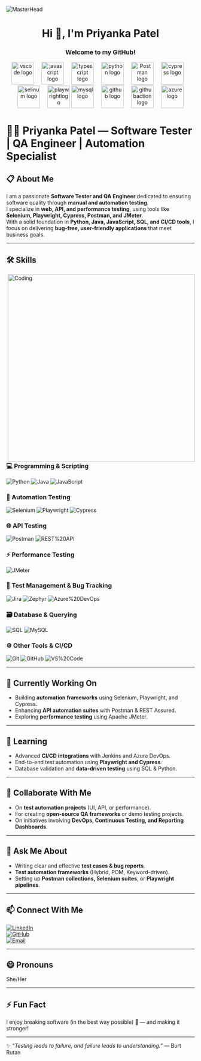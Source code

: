 ![MasterHead](https://user-images.githubusercontent.com/70682152/196581060-0e3cc3d2-93e3-4108-82ea-920de5bcece4.gif)

<h1 align="center">Hi 👋, I'm Priyanka Patel</h1>
<h3 align="center">Welcome to my GitHub!</h3>




<div align="center">
  <img src="https://skillicons.dev/icons?i=vscode&theme=dark&perline=15" height="60" alt="vscode logo"  />
  <img width="12" />
  <img src="https://skillicons.dev/icons?i=javascript&theme=dark&perline=15" height="60" alt="javascript logo"  />
  <img width="12" />
  <img src="https://skillicons.dev/icons?i=ts" height="60" alt="typescript logo"  />
  <img width="12" />
  <img src="https://skillicons.dev/icons?i=py" height="60" alt="python logo"  />
  <img width="12" />
  <img src="https://skillicons.dev/icons?i=postman&theme=dark&perline=15" height="60" alt="Postman logo"  />
  <img width="12" />
  <img src="https://skillicons.dev/icons?i=cypress&theme=dark&perline=15" height="60" alt="cypress logo"  />
  <img width="12" />
  <img src="https://skillicons.dev/icons?i=selenium&theme=dark&perline=15" height="60" alt="selinum logo"  />
  <img width="12" />
 
  <img src="https://assets.streamlinehq.com/image/private/w_300,h_300,ar_1/f_auto/v1/icons/2/playwright-y50bnthygb3rvsppvkm9e.png/playwright-q55xzpenhgjsodksybst.png?_a=DATAg1AAZAA0" height="60" alt="playwrightlogo"  />
   <img src="https://skillicons.dev/icons?i=mysql&theme=dark&perline=15" height="60" alt="mysql logo"  />
  <img width="12" />
  
  <img src="https://skillicons.dev/icons?i=github&theme=dark&perline=15" height="60" alt="github logo"  />
  <img width="12" />
  <img src="https://skillicons.dev/icons?i=githubactions&theme=dark&perline=15" height="60" alt="githubaction logo"  />
  <img width="12" />
 
  <img src="https://skillicons.dev/icons?i=azure&theme=dark&perline=15" height="60" alt="azure logo"  />


</div>

# 👩‍💻 Priyanka Patel — Software Tester | QA Engineer | Automation Specialist

## 📋 About Me  
I am a passionate **Software Tester and QA Engineer** dedicated to ensuring software quality through **manual and automation testing**.  
I specialize in **web, API, and performance testing**, using tools like **Selenium, Playwright, Cypress, Postman, and JMeter**.  
With a solid foundation in **Python, Java, JavaScript, SQL, and CI/CD tools**, I focus on delivering **bug-free, user-friendly applications** that meet business goals.  

---


## 🛠️ Skills  


<img align="right" alt="Coding" width="500" src="https://user-images.githubusercontent.com/74038190/212741999-016fddbd-617a-4448-8042-0ecf907aea25.gif">

### 💻 Programming & Scripting  

![Python](https://img.shields.io/badge/Python-3776AB?style=flat&logo=python&logoColor=white)
![Java](https://img.shields.io/badge/Java-007396?style=flat&logo=java&logoColor=white)
![JavaScript](https://img.shields.io/badge/JavaScript-F7DF1E?style=flat&logo=javascript&logoColor=black)

### 🤖 Automation Testing  
![Selenium](https://img.shields.io/badge/Selenium-43B02A?style=flat&logo=selenium&logoColor=white)
![Playwright](https://img.shields.io/badge/Playwright-2EAD33?style=flat&logo=playwright&logoColor=white)
![Cypress](https://img.shields.io/badge/Cypress-17202C?style=flat&logo=cypress&logoColor=white)

### 🌐 API Testing  
![Postman](https://img.shields.io/badge/Postman-FF6C37?style=flat&logo=postman&logoColor=white)
![REST%20API](https://img.shields.io/badge/REST%20API-009688?style=flat&logo=swagger&logoColor=white)

### ⚡ Performance Testing  
![JMeter](https://img.shields.io/badge/Apache%20JMeter-D22128?style=flat&logo=apache-jmeter&logoColor=white)

### 🧩 Test Management & Bug Tracking  
![Jira](https://img.shields.io/badge/Jira-0052CC?style=flat&logo=jira&logoColor=white)
![Zephyr](https://img.shields.io/badge/Zephyr-2D2E83?style=flat&logo=atlassian&logoColor=white)
![Azure%20DevOps](https://img.shields.io/badge/Azure%20DevOps-0078D7?style=flat&logo=azure-devops&logoColor=white)

### 🗃️ Database & Querying  
![SQL](https://img.shields.io/badge/SQL-003B57?style=flat&logo=databricks&logoColor=white)
![MySQL](https://img.shields.io/badge/MySQL-4479A1?style=flat&logo=mysql&logoColor=white)

### ⚙️ Other Tools & CI/CD  
![Git](https://img.shields.io/badge/Git-F05032?style=flat&logo=git&logoColor=white)
![GitHub](https://img.shields.io/badge/GitHub-181717?style=flat&logo=github&logoColor=white)
![VS%20Code](https://img.shields.io/badge/VS%20Code-007ACC?style=flat&logo=visual-studio-code&logoColor=white)

---

## 🔭 Currently Working On  
- Building **automation frameworks** using Selenium, Playwright, and Cypress.  
- Enhancing **API automation suites** with Postman & REST Assured.  
- Exploring **performance testing** using Apache JMeter.  

---

## 🌱 Learning  
- Advanced **CI/CD integrations** with Jenkins and Azure DevOps.  
- End-to-end test automation using **Playwright and Cypress**.  
- Database validation and **data-driven testing** using SQL & Python.  

---

## 👯 Collaborate With Me  
- On **test automation projects** (UI, API, or performance).  
- For creating **open-source QA frameworks** or demo testing projects.  
- On initiatives involving **DevOps, Continuous Testing, and Reporting Dashboards**.  

---

## 💬 Ask Me About  
- Writing clear and effective **test cases & bug reports**.  
- **Test automation frameworks** (Hybrid, POM, Keyword-driven).  
- Setting up **Postman collections, Selenium suites**, or **Playwright pipelines**.  

---

## 📫 Connect With Me  
[![LinkedIn](https://img.shields.io/badge/LinkedIn-Connect-blue?style=flat-square&logo=linkedin)](https://www.linkedin.com/in/aipriyankapatel/)  
[![GitHub](https://img.shields.io/badge/GitHub-Follow-black?style=flat-square&logo=github)](https://github.com/priyankapateltest-lab)  
[![Email](https://img.shields.io/badge/Email-Contact-red?style=flat-square&logo=gmail)](mailto:priyankapateltest@gmail.com)

---

## 😄 Pronouns  
She/Her  

---

## ⚡ Fun Fact  
I enjoy breaking software (in the best way possible) 🐞 — and making it stronger!  

---

✨ *“Testing leads to failure, and failure leads to understanding.”* — Burt Rutan  



